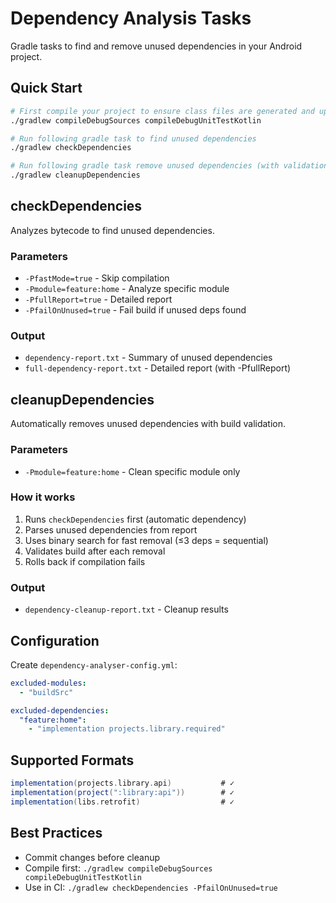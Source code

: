 # Dependency Analysis Tasks

Gradle tasks to find and remove unused dependencies in your Android project.

## Quick Start

```bash
# First compile your project to ensure class files are generated and up to date
./gradlew compileDebugSources compileDebugUnitTestKotlin

# Run following gradle task to find unused dependencies
./gradlew checkDependencies

# Run following gradle task remove unused dependencies (with validation), by using the report generated in previous step
./gradlew cleanupDependencies
```

## checkDependencies

Analyzes bytecode to find unused dependencies.

### Parameters
- `-PfastMode=true` - Skip compilation
- `-Pmodule=feature:home` - Analyze specific module
- `-PfullReport=true` - Detailed report
- `-PfailOnUnused=true` - Fail build if unused deps found

### Output
- `dependency-report.txt` - Summary of unused dependencies
- `full-dependency-report.txt` - Detailed report (with -PfullReport)

## cleanupDependencies  

Automatically removes unused dependencies with build validation.

### Parameters
- `-Pmodule=feature:home` - Clean specific module only

### How it works
1. Runs `checkDependencies` first (automatic dependency)
2. Parses unused dependencies from report
3. Uses binary search for fast removal (≤3 deps = sequential)
4. Validates build after each removal
5. Rolls back if compilation fails

### Output
- `dependency-cleanup-report.txt` - Cleanup results

## Configuration

Create `dependency-analyser-config.yml`:

```yaml
excluded-modules:
  - "buildSrc"

excluded-dependencies:
  "feature:home":
    - "implementation projects.library.required"
```

## Supported Formats

```gradle
implementation(projects.library.api)           # ✓
implementation(project(":library:api"))        # ✓  
implementation(libs.retrofit)                  # ✓
```

## Best Practices

- Commit changes before cleanup
- Compile first: `./gradlew compileDebugSources compileDebugUnitTestKotlin`
- Use in CI: `./gradlew checkDependencies -PfailOnUnused=true`